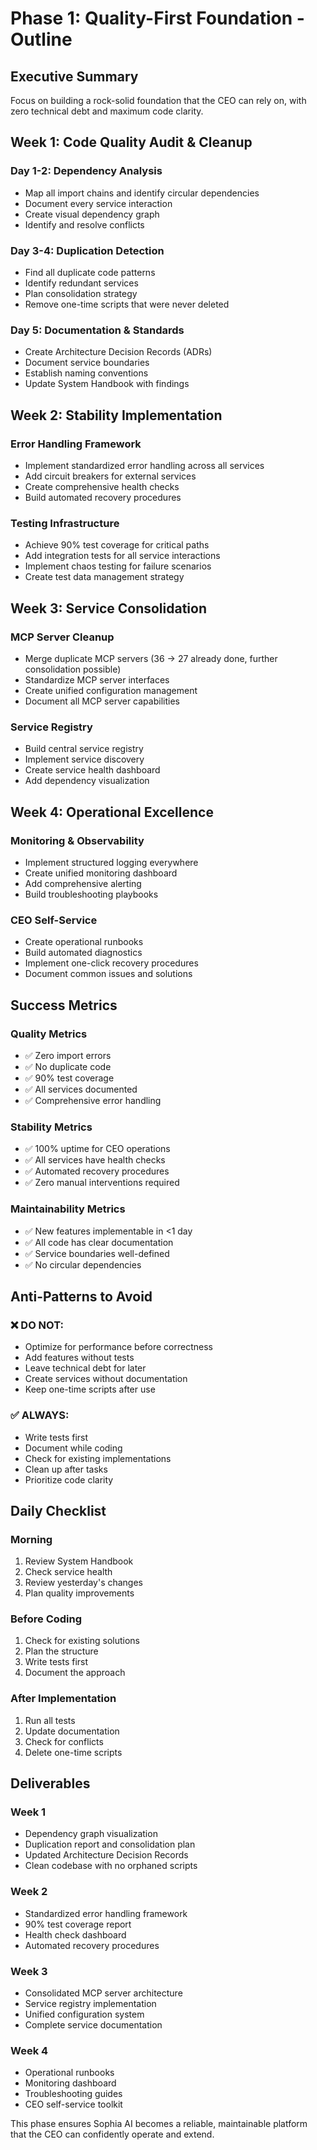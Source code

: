 # Phase 1: Quality-First Foundation - Outline

## Executive Summary

Focus on building a rock-solid foundation that the CEO can rely on, with zero technical debt and maximum code clarity.

## Week 1: Code Quality Audit & Cleanup

### Day 1-2: Dependency Analysis
- Map all import chains and identify circular dependencies
- Document every service interaction
- Create visual dependency graph
- Identify and resolve conflicts

### Day 3-4: Duplication Detection
- Find all duplicate code patterns
- Identify redundant services
- Plan consolidation strategy
- Remove one-time scripts that were never deleted

### Day 5: Documentation & Standards
- Create Architecture Decision Records (ADRs)
- Document service boundaries
- Establish naming conventions
- Update System Handbook with findings

## Week 2: Stability Implementation

### Error Handling Framework
- Implement standardized error handling across all services
- Add circuit breakers for external services
- Create comprehensive health checks
- Build automated recovery procedures

### Testing Infrastructure
- Achieve 90% test coverage for critical paths
- Add integration tests for all service interactions
- Implement chaos testing for failure scenarios
- Create test data management strategy

## Week 3: Service Consolidation

### MCP Server Cleanup
- Merge duplicate MCP servers (36 → 27 already done, further consolidation possible)
- Standardize MCP server interfaces
- Create unified configuration management
- Document all MCP server capabilities

### Service Registry
- Build central service registry
- Implement service discovery
- Create service health dashboard
- Add dependency visualization

## Week 4: Operational Excellence

### Monitoring & Observability
- Implement structured logging everywhere
- Create unified monitoring dashboard
- Add comprehensive alerting
- Build troubleshooting playbooks

### CEO Self-Service
- Create operational runbooks
- Build automated diagnostics
- Implement one-click recovery procedures
- Document common issues and solutions

## Success Metrics

### Quality Metrics
- ✅ Zero import errors
- ✅ No duplicate code
- ✅ 90% test coverage
- ✅ All services documented
- ✅ Comprehensive error handling

### Stability Metrics
- ✅ 100% uptime for CEO operations
- ✅ All services have health checks
- ✅ Automated recovery procedures
- ✅ Zero manual interventions required

### Maintainability Metrics
- ✅ New features implementable in <1 day
- ✅ All code has clear documentation
- ✅ Service boundaries well-defined
- ✅ No circular dependencies

## Anti-Patterns to Avoid

### ❌ DO NOT:
- Optimize for performance before correctness
- Add features without tests
- Leave technical debt for later
- Create services without documentation
- Keep one-time scripts after use

### ✅ ALWAYS:
- Write tests first
- Document while coding
- Check for existing implementations
- Clean up after tasks
- Prioritize code clarity

## Daily Checklist

### Morning
1. Review System Handbook
2. Check service health
3. Review yesterday's changes
4. Plan quality improvements

### Before Coding
1. Check for existing solutions
2. Plan the structure
3. Write tests first
4. Document the approach

### After Implementation
1. Run all tests
2. Update documentation
3. Check for conflicts
4. Delete one-time scripts

## Deliverables

### Week 1
- Dependency graph visualization
- Duplication report and consolidation plan
- Updated Architecture Decision Records
- Clean codebase with no orphaned scripts

### Week 2
- Standardized error handling framework
- 90% test coverage report
- Health check dashboard
- Automated recovery procedures

### Week 3
- Consolidated MCP server architecture
- Service registry implementation
- Unified configuration system
- Complete service documentation

### Week 4
- Operational runbooks
- Monitoring dashboard
- Troubleshooting guides
- CEO self-service toolkit

This phase ensures Sophia AI becomes a reliable, maintainable platform that the CEO can confidently operate and extend.
